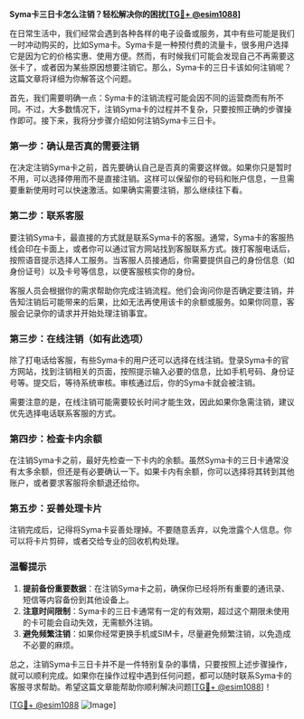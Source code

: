 **Syma卡三日卡怎么注销？轻松解决你的困扰[[TG💪+ @esim1088](https://t.me/s/esim1088)]**

在日常生活中，我们经常会遇到各种各样的电子设备或服务，其中有些可能是我们一时冲动购买的，比如Syma卡。Syma卡是一种预付费的流量卡，很多用户选择它是因为它的价格实惠、使用方便。然而，有时候我们可能会发现自己不再需要这张卡了，或者因为某些原因想要注销它。那么，Syma卡的三日卡该如何注销呢？这篇文章将详细为你解答这个问题。

首先，我们需要明确一点：Syma卡的注销流程可能会因不同的运营商而有所不同。不过，大多数情况下，注销Syma卡的过程并不复杂，只要按照正确的步骤操作即可。接下来，我将分步骤介绍如何注销Syma卡三日卡。

### 第一步：确认是否真的需要注销

在决定注销Syma卡之前，首先要确认自己是否真的需要这样做。如果你只是暂时不用，可以选择停用而不是直接注销。这样可以保留你的号码和账户信息，一旦需要重新使用时可以快速激活。如果确实需要注销，那么继续往下看。

### 第二步：联系客服

要注销Syma卡，最直接的方式就是联系Syma卡的客服。通常，Syma卡的客服热线会印在卡面上，或者你可以通过官方网站找到客服联系方式。拨打客服电话后，按照语音提示选择人工服务。当客服人员接通后，你需要提供自己的身份信息（如身份证号）以及卡号等信息，以便客服核实你的身份。

客服人员会根据你的需求帮助你完成注销流程。他们会询问你是否确定要注销，并告知注销后可能带来的后果，比如无法再使用该卡的余额或服务。如果你同意，客服会记录你的请求并开始处理注销事宜。

### 第三步：在线注销（如有此选项）

除了打电话给客服，有些Syma卡的用户还可以选择在线注销。登录Syma卡的官方网站，找到注销相关的页面，按照提示输入必要的信息，比如手机号码、身份证号等。提交后，等待系统审核。审核通过后，你的Syma卡就会被注销。

需要注意的是，在线注销可能需要较长时间才能生效，因此如果你急需注销，建议优先选择电话联系客服的方式。

### 第四步：检查卡内余额

在注销Syma卡之前，最好先检查一下卡内的余额。虽然Syma卡的三日卡通常没有太多余额，但还是有必要确认一下。如果卡内有余额，你可以选择将其转到其他账户，或者要求客服将余额退还给你。

### 第五步：妥善处理卡片

注销完成后，记得将Syma卡妥善处理掉。不要随意丢弃，以免泄露个人信息。你可以将卡片剪碎，或者交给专业的回收机构处理。

### 温馨提示

1. **提前备份重要数据**：在注销Syma卡之前，确保你已经将所有重要的通讯录、短信等内容备份到其他设备上。
2. **注意时间限制**：Syma卡的三日卡通常有一定的有效期，超过这个期限未使用的卡可能会自动失效，无需额外注销。
3. **避免频繁注销**：如果你经常更换手机或SIM卡，尽量避免频繁注销，以免造成不必要的麻烦。

总之，注销Syma卡三日卡并不是一件特别复杂的事情，只要按照上述步骤操作，就可以顺利完成。如果你在操作过程中遇到任何问题，都可以随时联系Syma卡的客服寻求帮助。希望这篇文章能帮助你顺利解决问题[[TG💪+ @esim1088](https://t.me/s/esim1088)]！

[[TG💪+ @esim1088](https://t.me/s/esim1088) ![Image](https://i.postimg.cc/4NQfJmqS/Snipaste-2025-05-13-00-14-12.png)]